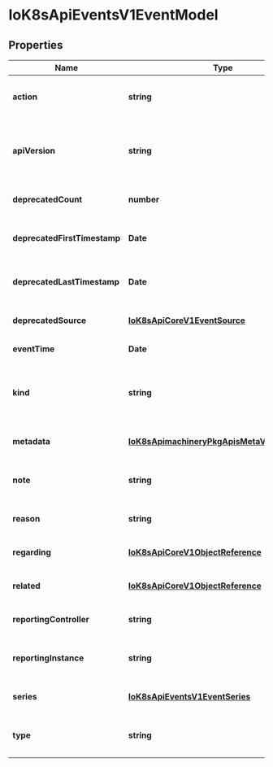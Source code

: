 # IoK8sApiEventsV1EventModel

## Properties

Name | Type | Description | Notes
------------ | ------------- | ------------- | -------------
**action** | **string** | action is what action was taken/failed regarding to the regarding object. It is machine-readable. This field cannot be empty for new Events and it can have at most 128 characters. | [optional] [default to undefined]
**apiVersion** | **string** | APIVersion defines the versioned schema of this representation of an object. Servers should convert recognized schemas to the latest internal value, and may reject unrecognized values. More info: https://git.k8s.io/community/contributors/devel/sig-architecture/api-conventions.md#resources | [optional] [default to undefined]
**deprecatedCount** | **number** | deprecatedCount is the deprecated field assuring backward compatibility with core.v1 Event type. | [optional] [default to undefined]
**deprecatedFirstTimestamp** | **Date** | Time is a wrapper around time.Time which supports correct marshaling to YAML and JSON.  Wrappers are provided for many of the factory methods that the time package offers. | [optional] [default to undefined]
**deprecatedLastTimestamp** | **Date** | Time is a wrapper around time.Time which supports correct marshaling to YAML and JSON.  Wrappers are provided for many of the factory methods that the time package offers. | [optional] [default to undefined]
**deprecatedSource** | [**IoK8sApiCoreV1EventSource**](IoK8sApiCoreV1EventSource.md) |  | [optional] [default to undefined]
**eventTime** | **Date** | MicroTime is version of Time with microsecond level precision. | [default to undefined]
**kind** | **string** | Kind is a string value representing the REST resource this object represents. Servers may infer this from the endpoint the client submits requests to. Cannot be updated. In CamelCase. More info: https://git.k8s.io/community/contributors/devel/sig-architecture/api-conventions.md#types-kinds | [optional] [default to undefined]
**metadata** | [**IoK8sApimachineryPkgApisMetaV1ObjectMeta**](IoK8sApimachineryPkgApisMetaV1ObjectMeta.md) |  | [optional] [default to undefined]
**note** | **string** | note is a human-readable description of the status of this operation. Maximal length of the note is 1kB, but libraries should be prepared to handle values up to 64kB. | [optional] [default to undefined]
**reason** | **string** | reason is why the action was taken. It is human-readable. This field cannot be empty for new Events and it can have at most 128 characters. | [optional] [default to undefined]
**regarding** | [**IoK8sApiCoreV1ObjectReference**](IoK8sApiCoreV1ObjectReference.md) |  | [optional] [default to undefined]
**related** | [**IoK8sApiCoreV1ObjectReference**](IoK8sApiCoreV1ObjectReference.md) |  | [optional] [default to undefined]
**reportingController** | **string** | reportingController is the name of the controller that emitted this Event, e.g. &#x60;kubernetes.io/kubelet&#x60;. This field cannot be empty for new Events. | [optional] [default to undefined]
**reportingInstance** | **string** | reportingInstance is the ID of the controller instance, e.g. &#x60;kubelet-xyzf&#x60;. This field cannot be empty for new Events and it can have at most 128 characters. | [optional] [default to undefined]
**series** | [**IoK8sApiEventsV1EventSeries**](IoK8sApiEventsV1EventSeries.md) |  | [optional] [default to undefined]
**type** | **string** | type is the type of this event (Normal, Warning), new types could be added in the future. It is machine-readable. This field cannot be empty for new Events. | [optional] [default to undefined]


